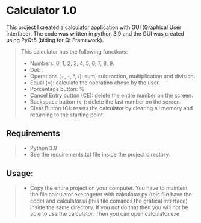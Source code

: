 # Calculator 1.0 

This project I created a calculator application with GUI (Graphical User Interface). 
The code was written in python 3.9 and the GUI was created using PyQt5 (biding for Qt Framework).

> This calculator has the following functions:
> * Numbers: 0, 1, 2, 3, 4, 5, 6, 7, 8, 9.
> * Dot: .
> * Operations (+, -, *, /): sum, subtraction, multiplication and division.
> * Equal (=): calculate the operation chose by the user. 
> * Porcentage button: %
> * Cancel Entry button (CE): delete the entire number on the screen.
> * Backspace button (<-): delete the last number on the screen.
> * Clear Button (C): resets the calculator by clearing all memory and returning to the starting point. 

## Requirements
> * Python 3.9
> * See the requirements.txt file inside the project directory. 

## Usage:
> * Copy the entire project on your computer. You have to maintein the file calculator.exe togeter with calculator.py (this file have the code) and calculator.ui (this file comands the grafical interface) inside the same directory. If you not do that then you will not be able to use the calculator. Then you can open calculator.exe 
